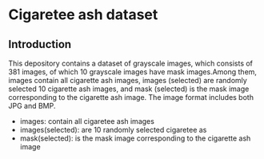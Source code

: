 # Cigaretee ash dataset
## Introduction
This depository contains a dataset of grayscale images, which consists of 381 images, of which 10 grayscale images have mask images.Among them, images contain all cigarette ash images, images (selected) are randomly selected 10 cigarette ash images, and mask (selected) is the mask image corresponding to the cigarette ash image. The image format includes both JPG and BMP.
- images: contain all cigaretee ash images
- images(selected): are 10 randomly selected cigaretee as
- mask(selected): is the mask image corresponding to the cigarette ash image
